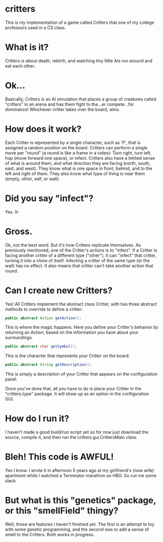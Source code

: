 critters
========

This is my implementation of a game called Critters that one of my college professors used in a CS class. 

What is it?
===========

Critters is about death, rebirth, and watching tiny little AIs run around and eat each other.

Ok...
=====

Basically, Critters is an AI simulation that places a group of creatures called "critters" in an arena and has them 
fight to the...er compete...for dominance! Whichever critter takes over the board, wins.

How does it work?
=================

Each Critter is represented by a single character, such as 'P', that is assigned a random position on the board. Critters 
can perform a single move per "round" (a round is like a frame in a video): Turn right, turn left, hop (move forward one 
space), or infect.  Critters also have a limited sense of what is around them, and what direction they are facing (north,
south, east, and west). They know what is one space in front, behind, and to the left and right of them. They also know
what type of thing is near them (empty, other, self, or wall).

Did you say "infect"?
=====================

Yes. It-

Gross.
======

Ok, not the best word. But it's how Critters replicate themselves. As previously mentioned, one of the Critter's actions 
is to "infect". If a Critter is facing another critter of a different type ("other"), it can "infect" that critter, 
turning it into a clone of itself. Infecting a critter of the same type (or the wall) has no effect. It also means that 
critter can't take another action that round.

Can I create new Critters?
==========================

Yes! All Critters implement the abstract class Critter, with has three abstract methods to override to define a critter:

````java  
public abstract Action getAction();
````
This is where the magic happens. Here you define your Critter's behavior by returning an Action, based on the information
you have about your surroundings.

````java
public abstract char getSymbol();
````
This is the character that represents your Critter on the board.

````java
public abstract String getDescription();
````
This is simply a description of your Critter that appears on the configuration panel.

Once you've done that, all you have to do is place your Critter in the "critters.type" package. It will show up as an 
option in the configuration GUI.

How do I run it?
================

I haven't made a good build/run script yet so for now just download the source, compile it, and then run the 
critters.gui.CrittersMain class.

Bleh! This code is AWFUL!
=========================

Yes I know. I wrote it in afternoon 5 years ago at my girlfriend's (now wife) apartment while I watched a Terminator 
marathon on HBO. So cut me some slack.

But what is this "genetics" package, or this "smellField" thingy?
=================================================================

Well, those are features I haven't finished yet. The first is an attempt to toy with some genetic programming, and the 
second was to add a sense of smell to the Critters. Both works in progress.

